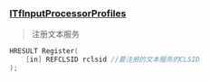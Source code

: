 ### [ITfInputProcessorProfiles](https://learn.microsoft.com/zh-cn/windows/win32/api/msctf/nn-msctf-itfinputprocessorprofiles)

>注册文本服务

```C++
HRESULT Register(
    [in] REFCLSID rclsid //要注册的文本服务的CLSID
);
```